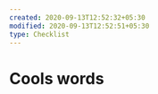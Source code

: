 ```yaml
---
created: 2020-09-13T12:52:32+05:30
modified: 2020-09-13T12:52:51+05:30
type: Checklist
---
```


# Cools words

